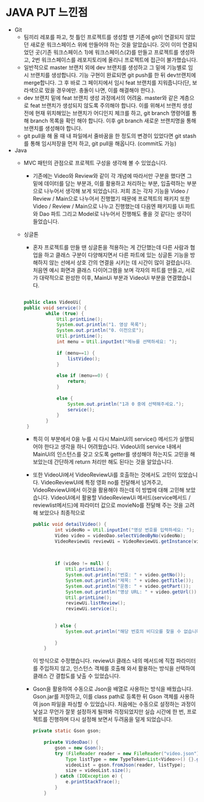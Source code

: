 # JAVA PJT 느낀점

- Git
    - 팀끼리 레포를 파고, 첫 틀인 프로젝트를 생성할 땐 기존에 git이 연결되지 않았던 새로운 워크스페이스 위에 만들어야 하는 것을 알았습니다. 깃이 이미 연결되었던 곳(기존 워크스페이스 1)에 워크스페이스(2)를 만들고 프로젝트를 생성하고, 2번 워크스페이스를 레포지토리에 올리니 프로젝트에 접근이 불가했습니다.
    - 일반적으로 master 브랜치 외에 dev 브랜치를 생성하고 그 밑에 기능별로 임시 브랜치를 생성합니다. 기능 구현이 완료되면 git push를 한 뒤 dev브랜치에 merge합니다. 그 후 바로 그 페이지에서 임시 feat 브랜치를 지워줍니다(단, 보라색으로 떴을 경우에만. 충돌이 나면, 이를 해결해야 한다.).
    - dev 브랜치 밑에 feat 브랜치 생성 과정에서의 어려움. master와 같은 계층으로 feat 브랜치가 생성되지 않도록 주의해야 합니다. 이를 위해서 브랜치 생성 전에 현재 위치해있는 브랜치가 어디인지 체크를 하고, git branch 명령어를 통해 branch 목록을 확인 해야 합니다. 이후 git branch 새로운 브랜치명을 통해 브랜치를 생성해야 합니다.
    - git pull을 해 올 때 내 파일에서 줄바꿈을 한 정도의 변경이 있었다면 git stash를 통해 임시저장을 먼저 하고, git pull을 해옵니다. (commit도 가능)
- Java
    - MVC 패턴의 관점으로 프로젝트 구성을 생각해 볼 수 있었습니다.
        - 기존에는 Video와 Review와 같이 각 개념에 따라서만 구분을 했다면 그 밑에 데이터를 담는 부분과, 이를 활용하고 처리하는 부분, 입출력하는 부분으로 나누어서 생각해 보게 되었습니다. 저희 조는 각자 기능을 Video / Review / Main으로 나누어서 진행했기 때문에 프로젝트의 패키지 또한 Video / Review / Main으로 나누고 진행했는데 다음엔 패키지를 Ui 파트와 Dao 파트 그리고 Model로 나누어서 진행해도 좋을 것 같다는 생각이 들었습니다.
    - 싱글톤
        - 혼자 프로젝트를 만들 땐 싱글톤을 적용하는 게 간단했는데 다른 사람과 협업을 하고 클래스 구분이 다양해지면서 다른 파트에 있는 싱글톤 기능을 방해하지 않는 선에서 상호 간의 연결을 시키는 데 시간이 많이 걸렸습니다. 처음엔 예시 화면과 클래스 다이어그램을 보며 각자의 파트를 만들고, 서로가 대략적으로 완성한 이후, MainUi 부분과 VideoUi 부분을 연결했습니다.
        
        ```java
        
        public class VideoUi{
        public void service() {
                while (true) {
                    Util.printLine();
                    System.out.println("1. 영상 목록");
                    System.out.println("0. 이전으로");
                    Util.printLine();
                    int menu = Util.inputInt("메뉴를 선택하세요: ");
                    
                    if (menu==1) {
                    	listVideo();
                    }
                    
                    else if (menu==0) {
                    	return;
                    }
                    
                    else {
                    	System.out.println("1과 0 중에 선택해주세요.");
                    	service();
                    }
                }
         }
        ```
        
        - 특히 이 부분에서 0을 누를 시 다시 MainUi의 service() 메서드가 실행되어야 한다고 생각을 하니 어려웠습니다. VideoUi의 service 내에서 MainUi의 인스턴스를 갖고 오도록 getter를 생성해야 하는지도 고민을 해보았는데 간단하게 return 처리만 해도 된다는 것을 알았습니다.
        - 또한 VideoUi에서 VideoReviewUi를 호출하는 것에서도 고민이 있었습니다. VideoReviewUi에 특정 영화 no를 전달해서 넘겨주고, VideoReviewUi에서 이것을 활용해야 하는데 이 방법에 대해 고민해 보았습니다. VideoUi에서 활용할 VideoReviewUi 메서드(service메서드 / reviewlist메서드)에 파라미터 값으로 movieNo를 전달해 주는 것을 고려해 보았으나 최종적으로
            
            ```java
            public void detailVideo() {
                    int videoNo = Util.inputInt("영상 번호를 입력하세요: ");
                    Video video = videoDao.selectVideoByNo(videoNo);
                    VideoReviewUi reviewUi = VideoReviewUi.getInstance(videoNo);
                   
                    
            
                    if (video != null) {
                        Util.printLine();
                        System.out.println("번호: " + video.getNo());
                        System.out.println("제목: " + video.getTitle());
                        System.out.println("운동: " + video.getPart());
                        System.out.println("영상 URL: " + video.getUrl());
                        Util.printLine();
                        reviewUi.listReview();
                        reviewUi.service();
                        
                        
                    } else {
                        System.out.println("해당 번호의 비디오를 찾을 수 없습니다.");
                        
                    }
                }
            ```
            
            이 방식으로 수정했습니다. reviewUi 클래스 내의 메서드에 직접 파라미터를 주입하지 않고, 인스턴스 객체를 호출해 와서 활용하는 방식을 선택하여 클래스 간 결합도를 낮출 수 있었습니다.
            
        - Gson을 활용하여 수동으로 Json을 배열로 사용하는 방식을 배웠습니다. Gson.jar를 저장하고, 이를 class path로 등록한 뒤 Gson 객체를 사용하여 json 파일을 파싱할 수 있었습니다. 처음에는 수동으로 설정하는 과정이 낯설고 무언가 잘못 설정하게 될까봐 걱정되었지만 실습 시간에 한 번, 프로젝트를 진행하며 다시 설정해 보면서 두려움을 덜게 되었습니다.
            
            ```java
            private static Gson gson;
            	
            	private VideoDao() {
            		gson = new Gson();
            		try (FileReader reader = new FileReader("video.json")) {
                        Type listType = new TypeToken<List<Video>>() {}.getType();
                        videoList = gson.fromJson(reader, listType);
                        size = videoList.size();
                    } catch (IOException e) {
                        e.printStackTrace();
                    }
            	}
            ```
